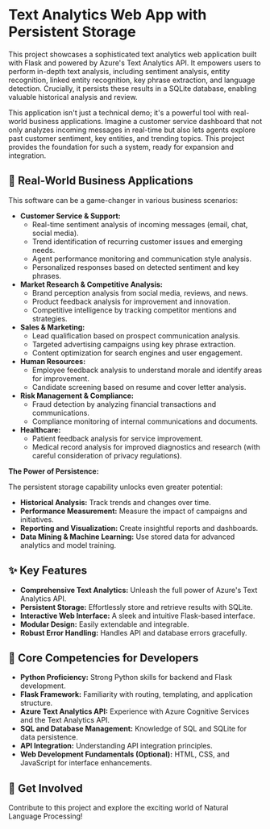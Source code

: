 # Text Analytics Web App with Persistent Storage

This project showcases a sophisticated text analytics web application built with Flask and powered by Azure's Text Analytics API. It empowers users to perform in-depth text analysis, including sentiment analysis, entity recognition, linked entity recognition, key phrase extraction, and language detection.  Crucially, it persists these results in a SQLite database, enabling valuable historical analysis and review.

This application isn't just a technical demo; it's a powerful tool with real-world business applications. Imagine a customer service dashboard that not only analyzes incoming messages in real-time but also lets agents explore past customer sentiment, key entities, and trending topics.  This project provides the foundation for such a system, ready for expansion and integration.

## 🚀 Real-World Business Applications

This software can be a game-changer in various business scenarios:

* **Customer Service & Support:**
    * Real-time sentiment analysis of incoming messages (email, chat, social media).
    * Trend identification of recurring customer issues and emerging needs.
    * Agent performance monitoring and communication style analysis.
    * Personalized responses based on detected sentiment and key phrases.
* **Market Research & Competitive Analysis:**
    * Brand perception analysis from social media, reviews, and news.
    * Product feedback analysis for improvement and innovation.
    * Competitive intelligence by tracking competitor mentions and strategies.
* **Sales & Marketing:**
    * Lead qualification based on prospect communication analysis.
    * Targeted advertising campaigns using key phrase extraction.
    * Content optimization for search engines and user engagement.
* **Human Resources:**
    * Employee feedback analysis to understand morale and identify areas for improvement.
    * Candidate screening based on resume and cover letter analysis.
* **Risk Management & Compliance:**
    * Fraud detection by analyzing financial transactions and communications.
    * Compliance monitoring of internal communications and documents.
* **Healthcare:**
    * Patient feedback analysis for service improvement.
    * Medical record analysis for improved diagnostics and research (with careful consideration of privacy regulations).


**The Power of Persistence:**

The persistent storage capability unlocks even greater potential:

* **Historical Analysis:** Track trends and changes over time.
* **Performance Measurement:** Measure the impact of campaigns and initiatives.
* **Reporting and Visualization:** Create insightful reports and dashboards.
* **Data Mining & Machine Learning:**  Use stored data for advanced analytics and model training.



## ✨ Key Features

* **Comprehensive Text Analytics:**  Unleash the full power of Azure's Text Analytics API.
* **Persistent Storage:**  Effortlessly store and retrieve results with SQLite.
* **Interactive Web Interface:**  A sleek and intuitive Flask-based interface.
* **Modular Design:**  Easily extendable and integrable.
* **Robust Error Handling:**  Handles API and database errors gracefully.



## 💪 Core Competencies for Developers
* **Python Proficiency:**  Strong Python skills for backend and Flask development.
* **Flask Framework:**  Familiarity with routing, templating, and application structure.
* **Azure Text Analytics API:**  Experience with Azure Cognitive Services and the Text Analytics API.
* **SQL and Database Management:**  Knowledge of SQL and SQLite for data persistence.
* **API Integration:**  Understanding API integration principles.
* **Web Development Fundamentals (Optional):** HTML, CSS, and JavaScript for interface enhancements.


## 🚀 Get Involved

Contribute to this project and explore the exciting world of Natural Language Processing!

